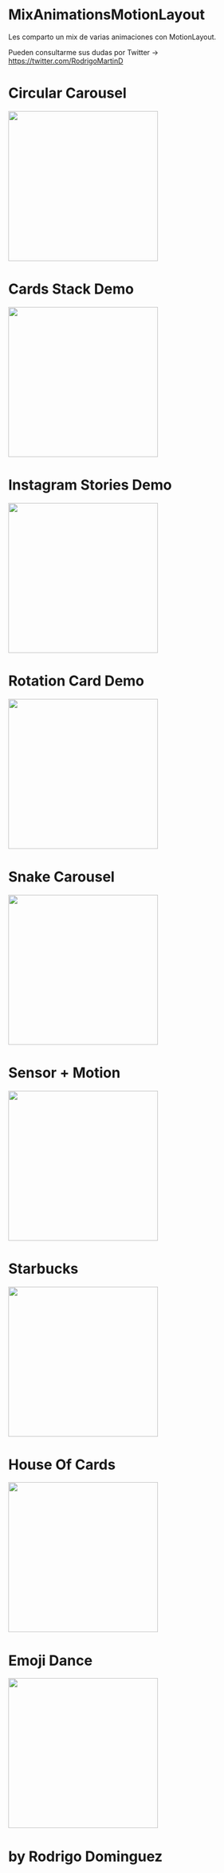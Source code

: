 # MixAnimationsMotionLayout 

Les comparto un mix de varias animaciones con MotionLayout.

Pueden consultarme sus dudas por Twitter -> https://twitter.com/RodrigoMartinD

# Circular Carousel
<img src="https://user-images.githubusercontent.com/56642332/83661937-3cfec700-a59d-11ea-814d-be6369b79aa8.gif"  width="300" />


# Cards Stack Demo
<img src="https://user-images.githubusercontent.com/56642332/83661628-c4980600-a59c-11ea-90df-8608ef29858c.gif"  width="300" />


# Instagram Stories Demo
<img src="https://user-images.githubusercontent.com/56642332/83661517-a16d5680-a59c-11ea-978b-099d97f4dff6.gif"  width="300" />


# Rotation Card Demo
<img src="https://user-images.githubusercontent.com/56642332/83661207-2c018600-a59c-11ea-88ad-c0df82c5bd01.gif"  width="300" />


# Snake Carousel
<img src="https://user-images.githubusercontent.com/56642332/91055710-69097180-e5fb-11ea-9ce9-4ed920eee4eb.gif"  width="300" />


# Sensor + Motion
<img src="https://user-images.githubusercontent.com/56642332/91056281-28f6be80-e5fc-11ea-9613-59d8ba95bcf3.gif"  width="300" />


# Starbucks
<img src="https://user-images.githubusercontent.com/56642332/91056708-aae6e780-e5fc-11ea-9f4e-9bef53b8c6cc.gif"  width="300" />


# House Of Cards
<img src="https://user-images.githubusercontent.com/56642332/96339979-6280fe80-106e-11eb-9ea4-a1e59ae3e028.gif"  width="300" />

# Emoji Dance
<img src="https://user-images.githubusercontent.com/56642332/96340010-847a8100-106e-11eb-9a33-9263940bf805.gif"  width="300" />


# by Rodrigo Dominguez
